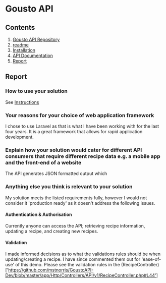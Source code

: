 # Gousto API

## Contents

1. [Gousto API Repository](https://github.com/mstnorris/GoustoAPI-Dev)
2. [readme](readme.md)
3. [Installation](installation.md)
4. [API Documentation](instructions.md)
5. [Report](report.md) 

## Report

### How to use your solution

See [Instructions](instructions.md)

### Your reasons for your choice of web application framework

I chose to use Laravel as that is what I have been working with for the last four years. It is a great framework that allows for rapid application development.

### Explain how your solution would cater for different API consumers that require different recipe data e.g. a mobile app and the front-end of a website

The API generates JSON formatted output which 

### Anything else you think is relevant to your solution

My solution meets the listed requirements fully, however I would not consider it 'production ready' as it doesn't address the following issues.

#### Authentication & Authorisation

Currently anyone can access the API; retrieving recipe information, updating a recipe, and creating new recipes.

#### Validation

I made informed decisions as to what the validations rules should be when updating/creating a recipe. I have since commented them out for 'ease-of-use' of this demo. Please see the validation rules in the (RecipeController)['https://github.com/mstnorris/GoustoAPI-Dev/blob/master/app/Http/Controllers/API/v1/RecipeController.php#L44']
